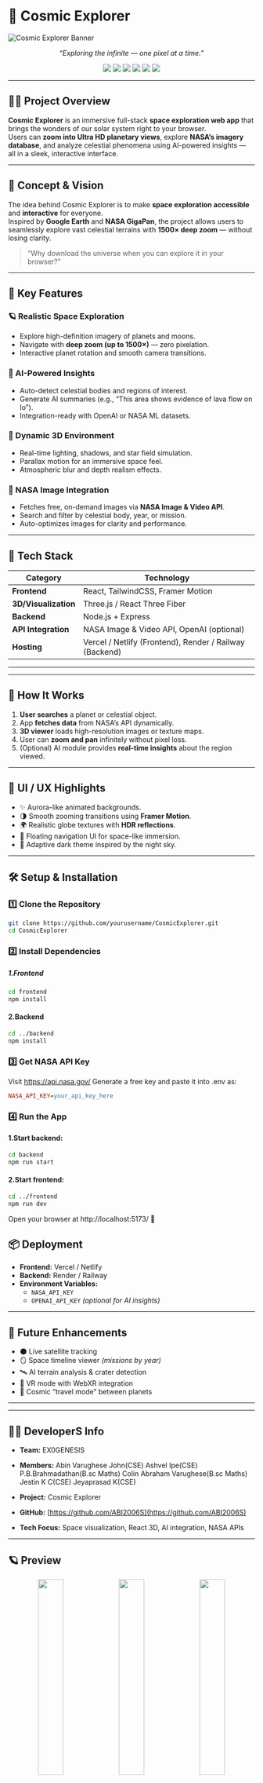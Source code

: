 # 🌌 Cosmic Explorer

![Cosmic Explorer Banner](https://github.com/ABI2006S/Embiggen_eyes/blob/main/cosmic_explore.png)

<p align="center">
  <em>“Exploring the infinite — one pixel at a time.”</em>
</p>

<p align="center">
  <a href="https://react.dev/"><img src="https://img.shields.io/badge/React-15-black?style=for-the-badge&logo=react" /></a>
  <a href="https://threejs.org/"><img src="https://img.shields.io/badge/Three.js-black?style=for-the-badge&logo=three.js" /></a>
  <a href="https://www.nasa.gov/"><img src="https://img.shields.io/badge/NASA%20API-blue?style=for-the-badge&logo=nasa" /></a>
  <a href="https://tailwindcss.com/"><img src="https://img.shields.io/badge/TailwindCSS-38B2AC?style=for-the-badge&logo=tailwind-css&logoColor=white" /></a>
  <a href="https://vercel.com/"><img src="https://img.shields.io/badge/Deployed%20on-Vercel-black?style=for-the-badge&logo=vercel" /></a>
  <a href="https://github.com/ABI2006S"><img src="https://img.shields.io/badge/Author-EX0%20GENESIS-purple?style=for-the-badge" /></a>
</p>

---

## 👨‍🚀 Project Overview
**Cosmic Explorer** is an immersive full-stack **space exploration web app** that brings the wonders of our solar system right to your browser.  
Users can **zoom into Ultra HD planetary views**, explore **NASA’s imagery database**, and analyze celestial phenomena using AI-powered insights — all in a sleek, interactive interface.

---

## 🧠 Concept & Vision
The idea behind Cosmic Explorer is to make **space exploration accessible** and **interactive** for everyone.  
Inspired by **Google Earth** and **NASA GigaPan**, the project allows users to seamlessly explore vast celestial terrains with **1500× deep zoom** — without losing clarity.

> “Why download the universe when you can explore it in your browser?”

---

## 🚀 Key Features
### 🪐 Realistic Space Exploration
- Explore high-definition imagery of planets and moons.
- Navigate with **deep zoom (up to 1500×)** — zero pixelation.
- Interactive planet rotation and smooth camera transitions.

### 🤖 AI-Powered Insights
- Auto-detect celestial bodies and regions of interest.
- Generate AI summaries (e.g., “This area shows evidence of lava flow on Io”).
- Integration-ready with OpenAI or NASA ML datasets.

### 🌠 Dynamic 3D Environment
- Real-time lighting, shadows, and star field simulation.
- Parallax motion for an immersive space feel.
- Atmospheric blur and depth realism effects.

### 🔭 NASA Image Integration
- Fetches free, on-demand images via **NASA Image & Video API**.
- Search and filter by celestial body, year, or mission.
- Auto-optimizes images for clarity and performance.

---

## 🧩 Tech Stack
| Category | Technology |
|-----------|-------------|
| **Frontend** | React, TailwindCSS, Framer Motion |
| **3D/Visualization** | Three.js / React Three Fiber |
| **Backend** | Node.js + Express |
| **API Integration** | NASA Image & Video API, OpenAI (optional) |
| **Hosting** | Vercel / Netlify (Frontend), Render / Railway (Backend) |

---


---

## 🧭 How It Works
1. **User searches** a planet or celestial object.  
2. App **fetches data** from NASA’s API dynamically.  
3. **3D viewer** loads high-resolution images or texture maps.  
4. User can **zoom and pan** infinitely without pixel loss.  
5. (Optional) AI module provides **real-time insights** about the region viewed.

---

## 🎨 UI / UX Highlights
- ✨ Aurora-like animated backgrounds.  
- 🌗 Smooth zooming transitions using **Framer Motion**.  
- 🌍 Realistic globe textures with **HDR reflections**.  
- 🌌 Floating navigation UI for space-like immersion.  
- 💫 Adaptive dark theme inspired by the night sky.

---

## 🛠️ Setup & Installation

### 1️⃣ Clone the Repository
```bash
git clone https://github.com/yourusername/CosmicExplorer.git
cd CosmicExplorer
```
### 2️⃣ Install Dependencies
##### 1.Frontend
```bash
cd frontend
npm install
```
#### 2.Backend
```bash
cd ../backend
npm install
```
### 3️⃣ Get NASA API Key

  Visit https://api.nasa.gov/
Generate a free key and paste it into .env as:
```ini
NASA_API_KEY=your_api_key_here
```
### 4️⃣ Run the App
#### 1.Start backend:
```bash
cd backend
npm run start
```
#### 2.Start frontend:
```bash
cd ../frontend
npm run dev
```
Open your browser at http://localhost:5173/
 🌌
 ## 📦 Deployment

- **Frontend:** Vercel / Netlify  
- **Backend:** Render / Railway  
- **Environment Variables:**  
  - `NASA_API_KEY`  
  - `OPENAI_API_KEY` *(optional for AI insights)*  

---

## 🧮 Future Enhancements

- 🌑 Live satellite tracking  
- 🪞 Space timeline viewer *(missions by year)*  
- 🛰️ AI terrain analysis & crater detection  
- 🌈 VR mode with WebXR integration  
- 🧭 Cosmic “travel mode” between planets  

---

---

## 🧑‍💻 DeveloperS Info

- **Team:** EX0GENESIS
- **Members:** Abin Varughese John(CSE)
               Ashvel Ipe(CSE)
               P.B.Brahmadathan(B.sc Maths)
               Colin Abraham Varughese(B.sc Maths)
               Jestin K C(CSE)
               Jeyaprasad K(CSE)
               
- **Project:** Cosmic Explorer  
- **GitHub:** [https://github.com/ABI2006S](https://github.com/ABI2006S)  
- **Tech Focus:** Space visualization, React 3D, AI integration, NASA APIs  

---

## 🪐 Preview

<p align="center">
  <img src="https://github.com/ABI2006S/Embiggen_eyes/blob/main/Preview/0.png" width="32%" />
  <img src="https://github.com/ABI2006S/Embiggen_eyes/blob/main/Preview/1.png" width="32%" />
  <img src="https://github.com/ABI2006S/Embiggen_eyes/blob/main/Preview/2.png" width="32%" />
</p>
<p align="center">
  <img src="https://github.com/ABI2006S/Embiggen_eyes/blob/main/Preview/3.png" width="49%" />
  <img src="https://github.com/ABI2006S/Embiggen_eyes/blob/main/Preview/4.png" width="49%" />
</p>


## 🚀 Submitted for NASA Space Apps Challenge 2025

**Team Exogenesis** ✨  
*“Exploring the infinite — one pixel at a time.”*





